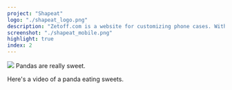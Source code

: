 ```yaml
---
project: "Shapeat"
logo: "./shapeat_logo.png"
description: "Zetoff.com is a website for customizing phone cases. With Zetoff, users can design their own unique phone cases."
screenshot: "./shapeat_mobile.png"
highlight: true
index: 2
---
```


![](logo.png)
Pandas are really sweet.

Here's a video of a panda eating sweets.
